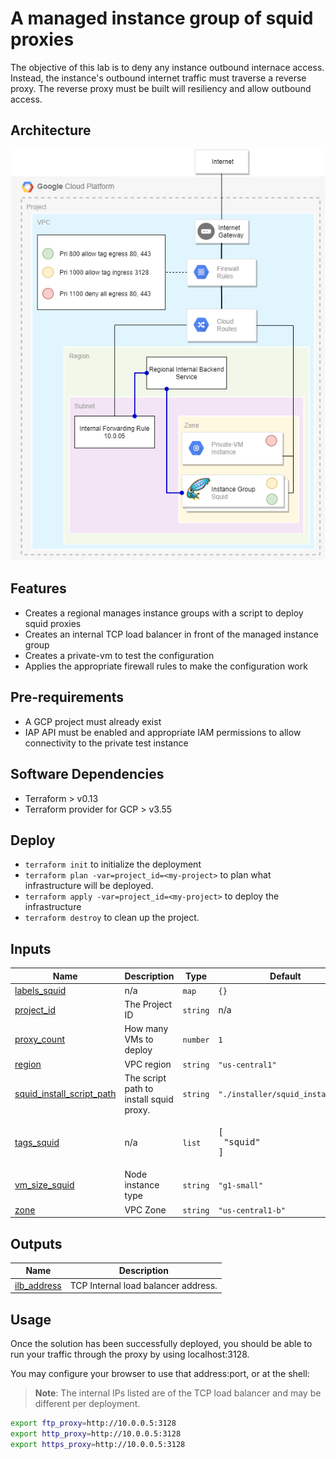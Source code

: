 # A managed instance group of squid proxies

The objective of this lab is to deny any instance outbound internace access. Instead, the instance's outbound internet traffic must traverse a reverse proxy. The reverse proxy must be built will resiliency and allow outbound access.

## Architecture

![](./architecture.png)

## Features

* Creates a regional manages instance groups with a script to deploy squid proxies
* Creates an internal TCP load balancer in front of the managed instance group
* Creates a private-vm to test the configuration
* Applies the appropriate firewall rules to make the configuration work

## Pre-requirements
* A GCP project must already exist
* IAP API must be enabled and appropriate IAM permissions to allow connectivity to the private test instance

## Software Dependencies

* Terraform > v0.13
* Terraform provider for GCP > v3.55

## Deploy

* `terraform init` to initialize the deployment
* `terraform plan -var=project_id=<my-project>` to plan what infrastructure will be deployed.
* `terraform apply -var=project_id=<my-project>` to deploy the infrastructure
* `terraform destroy` to clean up the project.

## Inputs

| Name | Description | Type | Default | Required |
|------|-------------|------|---------|:--------:|
| <a name="input_labels_squid"></a> [labels\_squid](#input\_labels\_squid) | n/a | `map` | `{}` | no |
| <a name="input_project_id"></a> [project\_id](#input\_project\_id) | The Project ID | `string` | n/a | yes |
| <a name="input_proxy_count"></a> [proxy\_count](#input\_proxy\_count) | How many VMs to deploy | `number` | `1` | no |
| <a name="input_region"></a> [region](#input\_region) | VPC region | `string` | `"us-central1"` | no |
| <a name="input_squid_install_script_path"></a> [squid\_install\_script\_path](#input\_squid\_install\_script\_path) | The script path to install squid proxy. | `string` | `"./installer/squid_install.sh"` | no |
| <a name="input_tags_squid"></a> [tags\_squid](#input\_tags\_squid) | n/a | `list` | <pre>[<br>  "squid"<br>]</pre> | no |
| <a name="input_vm_size_squid"></a> [vm\_size\_squid](#input\_vm\_size\_squid) | Node instance type | `string` | `"g1-small"` | no |
| <a name="input_zone"></a> [zone](#input\_zone) | VPC Zone | `string` | `"us-central1-b"` | no |

## Outputs

| Name | Description |
|------|-------------|
| <a name="output_ilb_address"></a> [ilb\_address](#output\_ilb\_address) | TCP Internal load balancer address. |

## Usage

Once the solution has been successfully deployed, you should be able to run your traffic through the proxy by using localhost:3128.

You may configure your browser to use that address:port, or at the shell:
>**Note**: The internal IPs listed are of the TCP load balancer and may be different per deployment.

```bash
export ftp_proxy=http://10.0.0.5:3128
export http_proxy=http://10.0.0.5:3128
export https_proxy=http://10.0.0.5:3128
```